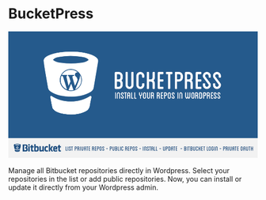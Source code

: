 BucketPress
=======

![](banner-big.jpg)

Manage all Bitbucket repositories directly in Wordpress. Select your repositories in the list or add public repositories. Now, you can install or update it directly from your Wordpress admin.